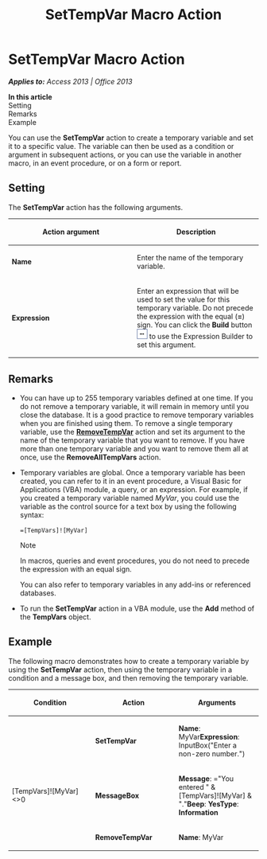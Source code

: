 ﻿---
title: SetTempVar Macro Action
TOCTitle: SetTempVar Macro Action
ms:assetid: 9c3b7bee-02c5-efbf-1276-4c4a1f7802d9
ms:mtpsurl: https://msdn.microsoft.com/en-us/library/Ff198102(v=office.15)
ms:contentKeyID: 48546593
ms.date: 09/18/2015
mtps_version: v=office.15
f1_keywords:
- vbaac10.chm150219
f1_categories:
- Office.Version=v15
---

# SetTempVar Macro Action


_**Applies to:** Access 2013 | Office 2013_

**In this article**  
Setting  
Remarks  
Example  

You can use the **SetTempVar** action to create a temporary variable and set it to a specific value. The variable can then be used as a condition or argument in subsequent actions, or you can use the variable in another macro, in an event procedure, or on a form or report.

## Setting

The **SetTempVar** action has the following arguments.

<table>
<colgroup>
<col style="width: 50%" />
<col style="width: 50%" />
</colgroup>
<thead>
<tr class="header">
<th><p>Action argument</p></th>
<th><p>Description</p></th>
</tr>
</thead>
<tbody>
<tr class="odd">
<td><p><strong>Name</strong></p></td>
<td><p>Enter the name of the temporary variable.</p></td>
</tr>
<tr class="even">
<td><p><strong>Expression</strong></p></td>
<td><p>Enter an expression that will be used to set the value for this temporary variable. Do not precede the expression with the equal (<strong>=</strong>) sign. You can click the <strong>Build</strong> button <img src="images/Ff198102.buildbut_ZA06047218(Office.15).gif" title="buildbut_ZA06047218" alt="buildbut_ZA06047218" /> to use the Expression Builder to set this argument.</p></td>
</tr>
</tbody>
</table>


## Remarks

  - You can have up to 255 temporary variables defined at one time. If you do not remove a temporary variable, it will remain in memory until you close the database. It is a good practice to remove temporary variables when you are finished using them. To remove a single temporary variable, use the **[RemoveTempVar](removetempvar-macro-action.md)** action and set its argument to the name of the temporary variable that you want to remove. If you have more than one temporary variable and you want to remove them all at once, use the **RemoveAllTempVars** action.

  - Temporary variables are global. Once a temporary variable has been created, you can refer to it in an event procedure, a Visual Basic for Applications (VBA) module, a query, or an expression. For example, if you created a temporary variable named *MyVar*, you could use the variable as the control source for a text box by using the following syntax:
    
        =[TempVars]![MyVar]
    

    > [!NOTE]
    > <P>In macros, queries and event procedures, you do not need to precede the expression with an equal sign.</P>

    
    You can also refer to temporary variables in any add-ins or referenced databases.

  - To run the **SetTempVar** action in a VBA module, use the **Add** method of the **TempVars** object.

## Example

The following macro demonstrates how to create a temporary variable by using the **SetTempVar** action, then using the temporary variable in a condition and a message box, and then removing the temporary variable.

<table>
<colgroup>
<col style="width: 33%" />
<col style="width: 33%" />
<col style="width: 33%" />
</colgroup>
<thead>
<tr class="header">
<th><p>Condition</p></th>
<th><p>Action</p></th>
<th><p>Arguments</p></th>
</tr>
</thead>
<tbody>
<tr class="odd">
<td><p></p></td>
<td><p><strong>SetTempVar</strong></p></td>
<td><p><strong>Name</strong>: MyVar<strong>Expression</strong>: InputBox(&quot;Enter a non-zero number.&quot;)</p></td>
</tr>
<tr class="even">
<td><p>[TempVars]![MyVar]&lt;&gt;0</p></td>
<td><p><strong>MessageBox</strong></p></td>
<td><p><strong>Message</strong>: =&quot;You entered &quot; &amp; [TempVars]![MyVar] &amp; &quot;.&quot;<strong>Beep</strong>: <strong>YesType</strong>: <strong>Information</strong></p></td>
</tr>
<tr class="odd">
<td><p></p></td>
<td><p><strong>RemoveTempVar</strong></p></td>
<td><p><strong>Name</strong>: MyVar</p></td>
</tr>
</tbody>
</table>


